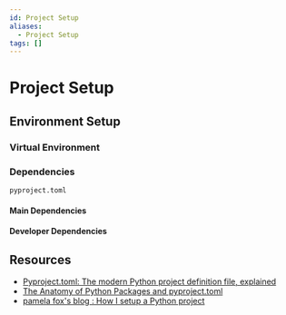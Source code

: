 ```yaml
---
id: Project Setup
aliases:
  - Project Setup
tags: []
---
```


# Project Setup

## Environment Setup

### Virtual Environment

### Dependencies

`pyproject.toml`

#### Main Dependencies

#### Developer Dependencies

## Resources

- [ Pyproject.toml: The modern Python project definition file, explained ](https://youtu.be/QMY-OkckDwo?si=gKUhMZUnlwaiCjgD)
- [ The Anatomy of Python Packages and pyproject.toml ](https://youtu.be/m2EAQk4Qlew?si=HHE5ruI_9OAO13YQ)
- [pamela fox's blog :  How I setup a Python project ](http://blog.pamelafox.org/2022/09/how-i-setup-python-project.html)

